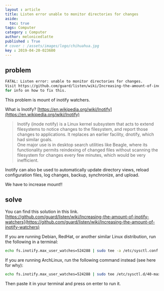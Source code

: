 ```yaml
---
layout : article
title: Listen error unable to monitor directories for changes
aside:
  toc: true
tags: Computer
category : Computer
author: melonicedlatte
published : True
# cover : /assets/images/logo/chihuahua.jpg
key : 2019-04-20-023600
---
```


## problem

~~~ bash
FATAL: Listen error: unable to monitor directories for changes.  
Visit https://github.com/guard/listen/wiki/Increasing-the-amount-of-inotify-watchers  
for info on how to fix this.
~~~

This problem is mount of inotify watchers.

What is Inotify? [https://en.wikipedia.org/wiki/Inotify](https://en.wikipedia.org/wiki/Inotify)

> Inotify (inode notify) is a Linux kernel subsystem that acts to extend filesystems to notice changes to the filesystem, and report those changes to applications. It replaces an earlier facility, dnotify, which had similar goals.  
One major use is in desktop search utilities like Beagle, where its functionality permits reindexing of changed files without scanning the filesystem for changes every few minutes, which would be very inefficient.

Inotify can also be used to automatically update directory views, reload configuration files, log changes, backup, synchronize, and upload.

We have to increase mount!! 

## solve

You can find this solution in this link.
[https://github.com/guard/listen/wiki/Increasing-the-amount-of-inotify-watchers](https://github.com/guard/listen/wiki/Increasing-the-amount-of-inotify-watchers)

If you are running Debian, RedHat, or another similar Linux distribution, run the following in a terminal:

~~~ bash
echo fs.inotify.max_user_watches=524288 | sudo tee -a /etc/sysctl.conf && sudo sysctl -p
~~~

If you are running ArchLinux, run the following command instead (see here for why):

~~~ bash
echo fs.inotify.max_user_watches=524288 | sudo tee /etc/sysctl.d/40-max-user-watches.conf && sudo sysctl --system
~~~

Then paste it in your terminal and press on enter to run it.